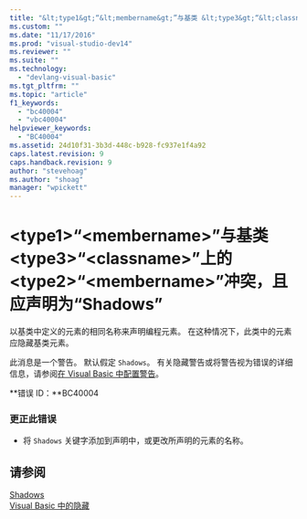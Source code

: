 ```yaml
---
title: "&lt;type1&gt;“&lt;membername&gt;”与基类 &lt;type3&gt;“&lt;classname&gt;”上的 &lt;type2&gt;“&lt;membername&gt;”冲突，且应声明为“Shadows” | Microsoft Docs"
ms.custom: ""
ms.date: "11/17/2016"
ms.prod: "visual-studio-dev14"
ms.reviewer: ""
ms.suite: ""
ms.technology: 
  - "devlang-visual-basic"
ms.tgt_pltfrm: ""
ms.topic: "article"
f1_keywords: 
  - "bc40004"
  - "vbc40004"
helpviewer_keywords: 
  - "BC40004"
ms.assetid: 24d10f31-3b3d-448c-b928-fc937e1f4a92
caps.latest.revision: 9
caps.handback.revision: 9
author: "stevehoag"
ms.author: "shoag"
manager: "wpickett"
---
```

# &lt;type1&gt;“&lt;membername&gt;”与基类 &lt;type3&gt;“&lt;classname&gt;”上的 &lt;type2&gt;“&lt;membername&gt;”冲突，且应声明为“Shadows”
以基类中定义的元素的相同名称来声明编程元素。 在这种情况下，此类中的元素应隐藏基类元素。  
  
 此消息是一个警告。 默认假定 `Shadows`。 有关隐藏警告或将警告视为错误的详细信息，请参阅[在 Visual Basic 中配置警告](/visual-studio/ide/configuring-warnings-in-visual-basic)。  
  
 **错误 ID：**BC40004  
  
### 更正此错误  
  
-   将 `Shadows` 关键字添加到声明中，或更改所声明的元素的名称。  
  
## 请参阅  
 [Shadows](../../visual-basic/language-reference/modifiers/shadows.md)   
 [Visual Basic 中的隐藏](../../visual-basic/programming-guide/language-features/declared-elements/shadowing.md)